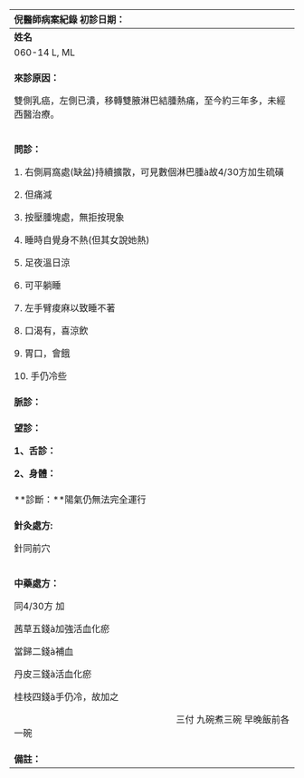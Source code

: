 ﻿|**倪醫師病案紀錄**         初診日期：|
| :- |
|**姓名**|**性別**|**年齡及體型**|**來診日期**|
|060-14 L, ML|女|50歲，瘦小|20080507|
|<p>**來診原因：**</p><p>雙側乳癌，左側已潰，移轉雙腋淋巴結腫熱痛，至今約三年多，未經西醫治療。</p>|
|<p>**問診：**</p><p>1. 右側肩窩處(缺盆)持續擴散，可見數個淋巴腫à故4/30方加生硫磺</p><p>2. 但痛減</p><p>3. 按壓腫塊處，無拒按現象</p><p>4. 睡時自覺身不熱(但其女說她熱)</p><p>5. 足夜溫日涼</p><p>6. 可平躺睡</p><p>7. 左手臂痠麻以致睡不著</p><p>8. 口渴有，喜涼飲</p><p>9. 胃口，會餓</p><p>10. 手仍冷些</p>|
|**脈診：**|
|<p>**望診：**</p><p>**1、舌診：**</p><p>**2、身體：**</p>|
|**診斷：**陽氣仍無法完全運行|
|<p>**針灸處方:** </p><p>針同前穴</p>|
|<p>**中藥處方：**</p><p>同4/30方  加</p><p>茜草五錢à加強活血化瘀</p><p>當歸二錢à補血</p><p>丹皮三錢à活血化瘀</p><p>桂枝四錢à手仍冷，故加之</p><p>`                                   `三付  九碗煮三碗  早晚飯前各一碗</p>|
|**備註：**|

